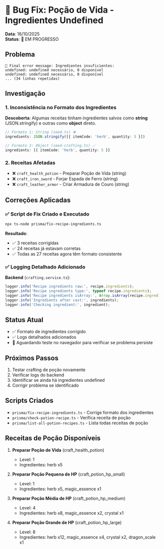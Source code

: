 # 🐛 Bug Fix: Poção de Vida - Ingredientes Undefined

**Data**: 16/10/2025  
**Status**: 🔧 EM PROGRESSO

## Problema

```
🔴 Final error message: Ingredientes insuficientes:
undefined: undefined necessário, 0 disponível
undefined: undefined necessário, 0 disponível
... (34 linhas repetidas)
```

## Investigação

### 1. Inconsistência no Formato dos Ingredientes

**Descoberta**: Algumas receitas tinham ingredientes salvos como **string** (JSON.stringify) e outras como **object** direto.

```typescript
// Formato 1: String (seed.ts) ❌
ingredients: JSON.stringify([{ itemCode: 'herb', quantity: 5 }])

// Formato 2: Object (seed-crafting.ts) ✅
ingredients: [{ itemCode: 'herb', quantity: 5 }]
```

### 2. Receitas Afetadas

- ❌ `craft_health_potion` - Preparar Poção de Vida (string)
- ❌ `craft_iron_sword` - Forjar Espada de Ferro (string)
- ❌ `craft_leather_armor` - Criar Armadura de Couro (string)

## Correções Aplicadas

### ✅ Script de Fix Criado e Executado

```bash
npx ts-node prisma/fix-recipe-ingredients.ts
```

**Resultado**:
- ✅ 3 receitas corrigidas
- ✅ 24 receitas já estavam corretas
- ✅ Todas as 27 receitas agora têm formato consistente

### ✅ Logging Detalhado Adicionado

**Backend** (`crafting.service.ts`):
```typescript
logger.info('Recipe ingredients raw:', recipe.ingredients);
logger.info('Recipe ingredients type:', typeof recipe.ingredients);
logger.info('Recipe ingredients isArray:', Array.isArray(recipe.ingredients));
logger.info('Ingredients after cast:', ingredients);
logger.info('Checking ingredient:', ingredient);
```

## Status Atual

- ✅ Formato de ingredientes corrigido
- ✅ Logs detalhados adicionados
- 🔧 Aguardando teste no navegador para verificar se problema persiste

## Próximos Passos

1. Testar crafting de poção novamente
2. Verificar logs do backend
3. Identificar se ainda há ingredientes undefined
4. Corrigir problema se identificado

## Scripts Criados

- `prisma/fix-recipe-ingredients.ts` - Corrige formato dos ingredientes
- `prisma/check-potion-recipe.ts` - Verifica receita de poção
- `prisma/list-all-potion-recipes.ts` - Lista todas receitas de poção

## Receitas de Poção Disponíveis

1. **Preparar Poção de Vida** (craft_health_potion)
   - Level: 1
   - Ingredientes: herb x5
   
2. **Preparar Poção Pequena de HP** (craft_potion_hp_small)
   - Level: 1
   - Ingredientes: herb x5, magic_essence x1

3. **Preparar Poção Média de HP** (craft_potion_hp_medium)
   - Level: 4
   - Ingredientes: herb x8, magic_essence x2, crystal x1

4. **Preparar Poção Grande de HP** (craft_potion_hp_large)
   - Level: 8
   - Ingredientes: herb x12, magic_essence x4, crystal x2, dragon_scale x1
